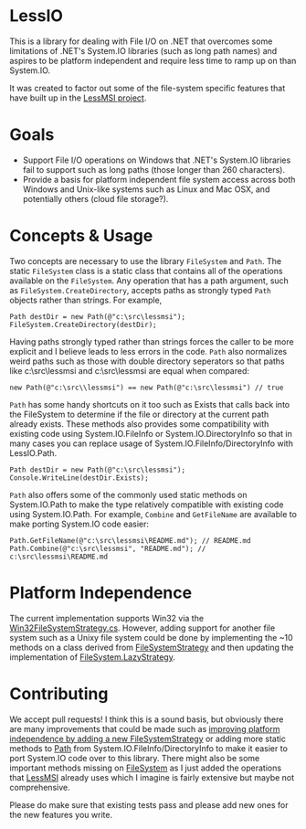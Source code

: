 LessIO
========
This is a library for dealing with File I/O on .NET that overcomes some limitations of .NET's System.IO libraries (such as long path names) and aspires to be platform independent and require less time to ramp up on than System.IO.

It was created to factor out some of the file-system specific features that have built up in the [LessMSI project](https://github.com/activescott/lessmsi).


Goals
========
* Support File I/O operations on Windows that .NET's System.IO libraries fail to support such as long paths (those longer than 260 characters).
* Provide a basis for platform independent file system access across both Windows and Unix-like systems such as Linux and Mac OSX, and potentially others (cloud file storage?).


Concepts & Usage
========
Two concepts are necessary to use the library `FileSystem` and `Path`. The static `FileSystem` class is a static class that contains all of the operations available on the `FileSystem`. Any operation that has a path argument, such as `FileSystem.CreateDirectory`, accepts paths as strongly typed `Path` objects rather than strings. For example, 

    Path destDir = new Path(@"c:\src\lessmsi");
    FileSystem.CreateDirectory(destDir);

Having paths strongly typed rather than strings forces the caller to be more explicit and I believe leads to less errors in the code. `Path` also normalizes weird paths such as those with double directory seperators so that paths like c:\src\\lessmsi and c:\src\\lessmsi are equal when compared:

    new Path(@"c:\src\\lessmsi") == new Path(@"c:\src\lessmsi") // true

`Path` has some handy shortcuts on it too such as Exists that calls back into the FileSystem to determine if the file or directory at the current path already exists. 
These methods also provides some compatibility with existing code using System.IO.FileInfo or System.IO.DirectoryInfo so that in many cases you can replace usage of System.IO.FileInfo/DirectoryInfo with LessIO.Path.

    Path destDir = new Path(@"c:\src\lessmsi");
    Console.WriteLine(destDir.Exists);

`Path` also offers some of the commonly used static methods on System.IO.Path to make the type relatively compatible with existing code using System.IO.Path. For example, `Combine` and `GetFileName` are available to make porting System.IO code easier:

    Path.GetFileName(@"c:\src\lessmsi\README.md"); // README.md
    Path.Combine(@"c:\src\lessmsi", "README.md"); // c:\src\lessmsi\README.md


Platform Independence
========
The current implementation supports Win32 via the [Win32FileSystemStrategy.cs](https://github.com/activescott/LessIO/blob/master/src/LessIO/Strategies/Win32/Win32FileSystemStrategy.cs). However, adding support for another file system such as a Unixy file system could be done by implementing the ~10 methods on a class derived from [FileSystemStrategy](https://github.com/activescott/LessIO/blob/master/src/LessIO/Strategies/FileSystemStrategy.cs) and then updating the implementation of [FileSystem.LazyStrategy](https://github.com/activescott/LessIO/blob/master/src/LessIO/FileSystem.cs).


Contributing
========
We accept pull requests! I think this is a sound basis, but obviously there are many improvements that could be made such as [improving platform independence by adding a new FileSystemStrategy](#platform-independence) or adding more static methods to [Path](https://github.com/activescott/LessIO/blob/master/src/LessIO/Path.cs) from System.IO.FileInfo/DirectoryInfo to make it easier to port System.IO code over to this library. There might also be some important methods missing on [FileSystem](https://github.com/activescott/LessIO/blob/master/src/LessIO/FileSystem.cs) as I just added the operations that [LessMSI](https://github.com/activescott/LessMSI) already uses which I imagine is fairly extensive but maybe not comprehensive.

Please do make sure that existing tests pass and please add new ones for the new features you write.
